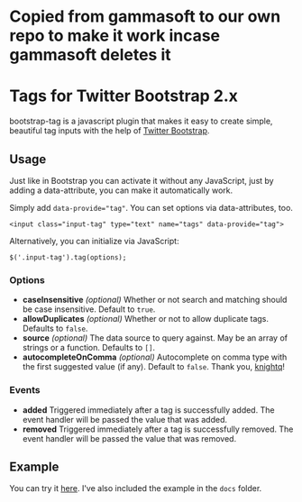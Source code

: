 # Copied from gammasoft to our own repo to make it work incase  gammasoft deletes it
# Tags for Twitter Bootstrap 2.x

bootstrap-tag is a javascript plugin that makes it easy to create simple, beautiful tag inputs with the help of [Twitter Bootstrap](http://twitter.github.com/bootstrap/).

## Usage

Just like in Bootstrap you can activate it without any JavaScript, just by adding a data-attribute, you can make it automatically work.

Simply add `data-provide="tag"`. You can set options via data-attributes, too.

    <input class="input-tag" type="text" name="tags" data-provide="tag">
    
Alternatively, you can initialize via JavaScript:

    $('.input-tag').tag(options);

### Options

* **caseInsensitive** _(optional)_ Whether or not search and matching should be case insensitive. Default to `true`.
* **allowDuplicates** _(optional)_ Whether or not to allow duplicate tags. Defaults to `false`.
* **source** _(optional)_ The data source to query against. May be an array of strings or a function. Defaults to `[]`.
* **autocompleteOnComma** _(optional)_ Autocomplete on comma type with the first suggested value (if any). Default to `false`. Thank you, [knightq](https://github.com/knightq)!

### Events

* **added** Triggered immediately after a tag is successfully added. The event handler will be passed the value that was added.
* **removed** Triggered immediately after a tag is successfully removed. The event handler will be passed the value that was removed.

## Example

You can try it [here](http://fdeschenes.github.com/bootstrap-tag/). I've also included the example in the `docs` folder.
